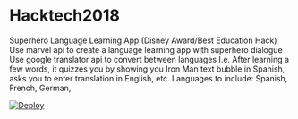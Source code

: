 # Hacktech2018

Superhero Language Learning App (Disney Award/Best Education Hack)
Use marvel api to create a language learning app with superhero dialogue
Use google translator api to convert between languages
I.e. After learning a few words, it quizzes you by showing you Iron Man text bubble in Spanish, asks you to enter translation in English, etc.
Languages to include: Spanish, French, German, 

[![Deploy](https://www.herokucdn.com/deploy/button.svg)](https://heroku.com/deploy)